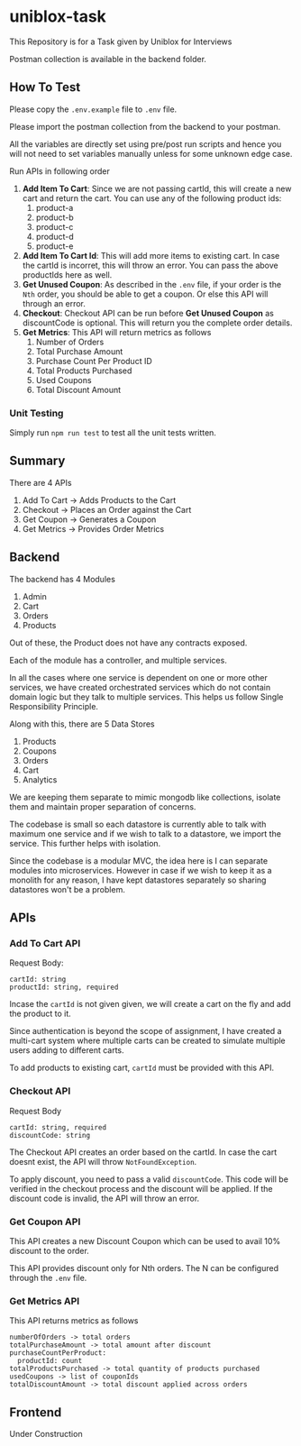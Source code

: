# uniblox-task
This Repository is for a Task given by Uniblox for Interviews

Postman collection is available in the backend folder.

## How To Test

Please copy the ```.env.example``` file to ```.env``` file.

Please import the postman collection from the backend to your postman.

All the variables are directly set using pre/post run scripts and hence you will not need to set variables manually unless for some unknown edge case.

Run APIs in following order
1. **Add Item To Cart**: Since we are not passing cartId, this will create a new cart and return the cart. You can use any of the following product ids:
    1. product-a
    2. product-b
    3. product-c
    4. product-d
    5. product-e
2. **Add Item To Cart Id**: This will add more items to existing cart. In case the cartId is incorret, this will throw an error. You can pass the above productIds here as well.
3. **Get Unused Coupon**: As described in the ```.env``` file, if your order is the ```Nth``` order, you should be able to get a coupon. Or else this API will through an error. 
4. **Checkout**: Checkout API can be run before **Get Unused Coupon** as discountCode is optional. This will return you the complete order details.
5. **Get Metrics**: This API will return metrics as follows
    1. Number of Orders
    2. Total Purchase Amount
    3. Purchase Count Per Product ID
    4. Total Products Purchased
    5. Used Coupons
    6. Total Discount Amount


### Unit Testing

Simply run ```npm run test``` to test all the unit tests written. 

## Summary

There are 4 APIs
1. Add To Cart -> Adds Products to the Cart
2. Checkout -> Places an Order against the Cart
3. Get Coupon -> Generates a Coupon
4. Get Metrics -> Provides Order Metrics

## Backend

The backend has 4 Modules
1. Admin
2. Cart
3. Orders
4. Products

Out of these, the Product does not have any contracts exposed.

Each of the module has a controller, and multiple services.

In all the cases where one service is dependent on one or more other services, we have created orchestrated services which do not contain domain logic but they talk to multiple services. This helps us follow Single Responsibility Principle.

Along with this, there are 5 Data Stores
1. Products
2. Coupons
3. Orders
4. Cart
5. Analytics

We are keeping them separate to mimic mongodb like collections, isolate them and maintain proper separation of concerns.

The codebase is small so each datastore is currently able to talk with maximum one service and if we wish to talk to a datastore, we import the service. This further helps with isolation.

Since the codebase is a modular MVC, the idea here is I can separate modules into microservices. However in case if we wish to keep it as a monolith for any reason, I have kept datastores separately so sharing datastores won't be a problem.

## APIs

### Add To Cart API

Request Body:
```
cartId: string
productId: string, required
```

Incase the ```cartId``` is not given given, we will create a cart on the fly and add the product to it.

Since authentication is beyond the scope of assignment, I have created a multi-cart system where multiple carts can be created to simulate multiple users adding to different carts.

To add products to existing cart, ```cartId``` must be provided with this API.

### Checkout API

Request Body
```
cartId: string, required
discountCode: string
```

The Checkout API creates an order based on the cartId. In case the cart doesnt exist, the API will throw ```NotFoundException```.

To apply discount, you need to pass a valid ```discountCode```. This code will be verified in the checkout process and the discount will be applied. If the discount code is invalid, the API will throw an error.

### Get Coupon API

This API creates a new Discount Coupon which can be used to avail 10% discount to the order. 

This API provides discount only for Nth orders. The N can be configured through the ```.env``` file.

### Get Metrics API

This API returns metrics as follows
```
numberOfOrders -> total orders
totalPurchaseAmount -> total amount after discount
purchaseCountPerProduct:
  productId: count
totalProductsPurchased -> total quantity of products purchased
usedCoupons -> list of couponIds
totalDiscountAmount -> total discount applied across orders
```

## Frontend

Under Construction